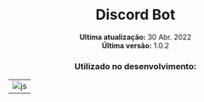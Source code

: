 <div align='center'>
    <h1>Discord Bot</h1>
</div>

<div align='center'>
    <p><strong>Ultima atualização:</strong> 30 Abr. 2022<br><strong>Última versão:</strong> 1.0.2</p>
</div>

<div align='center'>
    <h3>Utilizado no desenvolvimento:</h3>
    <table>
        <tr>
            <td>
                <img src="https://img.shields.io/badge/JavaScript-ffee00?&style=for-the-badge&logo=javascript&logoColor=black" alt="js">
            </td>
        </tr>
    </table>
</div>
